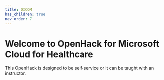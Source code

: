 ```yaml
---
title: DICOM
has_children: true
nav_order: 7
---
```


# Welcome to OpenHack for Microsoft Cloud for Healthcare
This OpenHack is designed to be self-service or it can be taught with an instructor.  